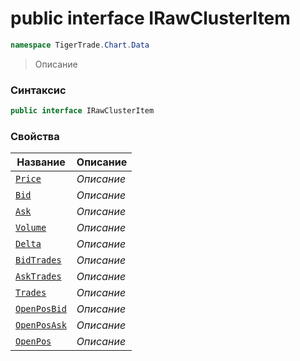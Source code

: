 
# public interface IRawClusterItem
```csharp
namespace TigerTrade.Chart.Data
```



> Описание

### Синтаксис
```csharp
public interface IRawClusterItem
```


### Свойства
| Название | Описание |
| --- | --- |
| [`Price`](./IRawClusterItem.cs/Свойства/Price.md) | *Описание* |
| [`Bid`](./IRawClusterItem.cs/Свойства/Bid.md) | *Описание* |
| [`Ask`](./IRawClusterItem.cs/Свойства/Ask.md) | *Описание* |
| [`Volume`](./IRawClusterItem.cs/Свойства/Volume.md) | *Описание* |
| [`Delta`](./IRawClusterItem.cs/Свойства/Delta.md) | *Описание* |
| [`BidTrades`](./IRawClusterItem.cs/Свойства/BidTrades.md) | *Описание* |
| [`AskTrades`](./IRawClusterItem.cs/Свойства/AskTrades.md) | *Описание* |
| [`Trades`](./IRawClusterItem.cs/Свойства/Trades.md) | *Описание* |
| [`OpenPosBid`](./IRawClusterItem.cs/Свойства/OpenPosBid.md) | *Описание* |
| [`OpenPosAsk`](./IRawClusterItem.cs/Свойства/OpenPosAsk.md) | *Описание* |
| [`OpenPos`](./IRawClusterItem.cs/Свойства/OpenPos.md) | *Описание* |



